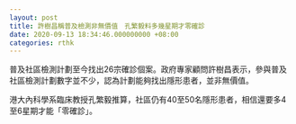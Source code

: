 ```yaml
---
layout: post
title: 許樹昌稱普及檢測非無價值　孔繁毅料多幾星期才零確診
date: 2020-09-13 18:34:46.000000000 +08:00
categories: rthk
---
```


普及社區檢測計劃至今找出26宗確診個案。政府專家顧問許樹昌表示，參與普及社區檢測計劃數字並不少，認為計劃能夠找出隱形患者，並非無價值。

港大內科學系臨床教授孔繁毅推算，社區仍有40至50名隱形患者，相信還要多4至6星期才能「零確診」。
